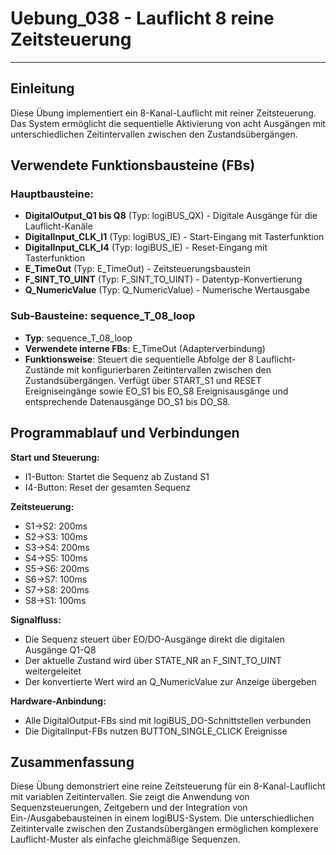 # Uebung_038 - Lauflicht 8 reine Zeitsteuerung

* * * * * * * * * *

## Einleitung
Diese Übung implementiert ein 8-Kanal-Lauflicht mit reiner Zeitsteuerung. Das System ermöglicht die sequentielle Aktivierung von acht Ausgängen mit unterschiedlichen Zeitintervallen zwischen den Zustandsübergängen.

## Verwendete Funktionsbausteine (FBs)

### Hauptbausteine:
- **DigitalOutput_Q1 bis Q8** (Typ: logiBUS_QX) - Digitale Ausgänge für die Lauflicht-Kanäle
- **DigitalInput_CLK_I1** (Typ: logiBUS_IE) - Start-Eingang mit Tasterfunktion
- **DigitalInput_CLK_I4** (Typ: logiBUS_IE) - Reset-Eingang mit Tasterfunktion  
- **E_TimeOut** (Typ: E_TimeOut) - Zeitsteuerungsbaustein
- **F_SINT_TO_UINT** (Typ: F_SINT_TO_UINT) - Datentyp-Konvertierung
- **Q_NumericValue** (Typ: Q_NumericValue) - Numerische Wertausgabe

### Sub-Bausteine: sequence_T_08_loop
- **Typ**: sequence_T_08_loop
- **Verwendete interne FBs**: E_TimeOut (Adapterverbindung)
- **Funktionsweise**: Steuert die sequentielle Abfolge der 8 Lauflicht-Zustände mit konfigurierbaren Zeitintervallen zwischen den Zustandsübergängen. Verfügt über START_S1 und RESET Ereigniseingänge sowie EO_S1 bis EO_S8 Ereignisausgänge und entsprechende Datenausgänge DO_S1 bis DO_S8.

## Programmablauf und Verbindungen

**Start und Steuerung:**
- I1-Button: Startet die Sequenz ab Zustand S1
- I4-Button: Reset der gesamten Sequenz

**Zeitsteuerung:**
- S1→S2: 200ms
- S2→S3: 100ms  
- S3→S4: 200ms
- S4→S5: 100ms
- S5→S6: 200ms
- S6→S7: 100ms
- S7→S8: 200ms
- S8→S1: 100ms

**Signalfluss:**
- Die Sequenz steuert über EO/DO-Ausgänge direkt die digitalen Ausgänge Q1-Q8
- Der aktuelle Zustand wird über STATE_NR an F_SINT_TO_UINT weitergeleitet
- Der konvertierte Wert wird an Q_NumericValue zur Anzeige übergeben

**Hardware-Anbindung:**
- Alle DigitalOutput-FBs sind mit logiBUS_DO-Schnittstellen verbunden
- Die DigitalInput-FBs nutzen BUTTON_SINGLE_CLICK Ereignisse

## Zusammenfassung
Diese Übung demonstriert eine reine Zeitsteuerung für ein 8-Kanal-Lauflicht mit variablen Zeitintervallen. Sie zeigt die Anwendung von Sequenzsteuerungen, Zeitgebern und der Integration von Ein-/Ausgabebausteinen in einem logiBUS-System. Die unterschiedlichen Zeitintervalle zwischen den Zustandsübergängen ermöglichen komplexere Lauflicht-Muster als einfache gleichmäßige Sequenzen.